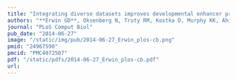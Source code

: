 ```yaml
---
title: "Integrating diverse datasets improves developmental enhancer prediction"
authors: "**Erwin GD**, Oksenberg N, Truty RM, Kostka D, Murphy KK, Ahituv N, Pollard KS, Capra JA."
journal: "PLoS Comput Biol"
pub_date: "2014-06-27"
image: "/static/img/pub/2014-06-27_Erwin_plos-cb.png"
pmid: "24967590"
pmcid: "PMC4072507"
pdf: "/static/pdfs/2014-06-27_Erwin_plos-cb.pdf"
url: 
---
```

